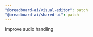 ```yaml
---
"@breadboard-ai/visual-editor": patch
"@breadboard-ai/shared-ui": patch
---
```


Improve audio handling
